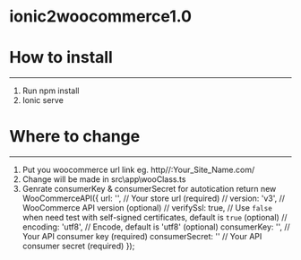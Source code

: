 # ionic2woocommerce1.0

# How to install 
--------------------
1. Run npm install
2. Ionic serve

# Where to change 
--------------------

1. Put you woocommerce url link eg. http//:Your_Site_Name.com/
2. Change will be made in src\app\wooClass.ts 
3. Genrate consumerKey & consumerSecret for autotication 
return new WooCommerceAPI({
      url: '', // Your store url (required)
      // version: 'v3', // WooCommerce API version (optional)
      // verifySsl: true, // Use `false` when need test with self-signed certificates, default is `true` (optional)
      // encoding: 'utf8', // Encode, default is 'utf8' (optional)
      consumerKey: '', // Your API consumer key (required)
      consumerSecret: '' // Your API consumer secret (required)
    });

